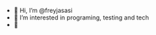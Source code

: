 - 👋 Hi, I’m @freyjasasi
- 👀 I’m interested in programing, testing and tech
- 🌱 

<!---
freyjasasi/freyjasasi is a ✨ special ✨ repository because its `README.md` (this file) appears on your GitHub profile.
You can click the Preview link to take a look at your changes.
--->
